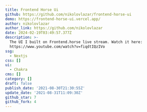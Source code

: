 ```yaml
---
title: Frontend Horse Ui
github: https://github.com/nikolovlazar/frontend-horse-ui
demo: https://frontend-horse-ui.vercel.app/
author: nikolovlazar
author_link: https://github.com/nikolovlazar
date: 2024-02-19T03:49:57.377Z
description: >-
  The UI I built on Frontend.horse live stream. Watch it here:
  https://www.youtube.com/watch?v=fiqdtIQzIVo
ssg:
  - Nextjs
css: []
ui:
  - Chakra
cms: []
category: []
draft: false
publish_date: '2021-08-30T21:30:55Z'
update_date: '2021-08-31T11:09:30Z'
github_star: 7
github_fork: 4
---
```

